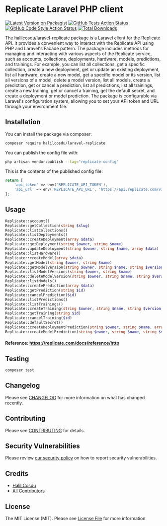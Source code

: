 # Replicate Laravel PHP client

[![Latest Version on Packagist](https://img.shields.io/packagist/v/halilcosdu/laravel-replicate.svg?style=flat-square)](https://packagist.org/packages/halilcosdu/laravel-replicate)
[![GitHub Tests Action Status](https://img.shields.io/github/actions/workflow/status/halilcosdu/laravel-replicate/run-tests.yml?branch=main&label=tests&style=flat-square)](https://github.com/halilcosdu/laravel-replicate/actions?query=workflow%3Arun-tests+branch%3Amain)
[![GitHub Code Style Action Status](https://img.shields.io/github/actions/workflow/status/halilcosdu/laravel-replicate/fix-php-code-style-issues.yml?branch=main&label=code%20style&style=flat-square)](https://github.com/halilcosdu/laravel-replicate/actions?query=workflow%3A"Fix+PHP+code+style+issues"+branch%3Amain)
[![Total Downloads](https://img.shields.io/packagist/dt/halilcosdu/laravel-replicate.svg?style=flat-square)](https://packagist.org/packages/halilcosdu/laravel-replicate)

The halilcosdu/laravel-replicate package is a Laravel client for the Replicate API. It provides a convenient way to interact with the Replicate API using PHP and Laravel's Facade pattern.  The package includes methods for managing and interacting with various aspects of the Replicate service, such as accounts, collections, deployments, hardware, models, predictions, and trainings.  For example, you can list all collections, get a specific collection, create a new deployment, get or update an existing deployment, list all hardware, create a new model, get a specific model or its version, list all versions of a model, delete a model version, list all models, create a prediction, get or cancel a prediction, list all predictions, list all trainings, create a new training, get or cancel a training, get the default secret, and create a deployment or model prediction.  The package is configurable via Laravel's configuration system, allowing you to set your API token and URL through your environment file.
## Installation

You can install the package via composer:

```bash
composer require halilcosdu/laravel-replicate
```

You can publish the config file with:

```bash
php artisan vendor:publish --tag="replicate-config"
```

This is the contents of the published config file:

```php
return [
    'api_token' => env('REPLICATE_API_TOKEN'),
    'api_url' => env('REPLICATE_API_URL', 'https://api.replicate.com/v1'),
];
```

## Usage
```php
Replicate::account()
Replicate::getCollection(string $slug)
Replicate::listCollections()
Replicate::listDeployments()
Replicate::createDeployment(array $data)
Replicate::getDeployment(string $owner, string $name)
Replicate::updateDeployment(string $owner, string $name, array $data)
Replicate::listHardware()
Replicate::createModel(array $data)
Replicate::getModel(string $owner, string $name)
Replicate::getModelVersion(string $owner, string $name, string $version)
Replicate::listModelVersions(string $owner, string $name)
Replicate::deleteModelVersion(string $owner, string $name, string $version)
Replicate::listModels()
Replicate::createPrediction(array $data)
Replicate::getPrediction(string $id)
Replicate::cancelPrediction($id)
Replicate::listPredictions()
Replicate::listTrainings()
Replicate::createTraining(string $owner, string $name, string $version, array $data)
Replicate::getTraining(string $id)
Replicate::cancelTraining($id)
Replicate::defaultSecret()
Replicate::createDeploymentPrediction(string $owner, string $name, array $data)
Replicate::createModelPrediction(string $owner, string $name, string $version, array $data)
```
#### Reference: https://replicate.com/docs/reference/http
## Testing

```bash
composer test
```

## Changelog

Please see [CHANGELOG](CHANGELOG.md) for more information on what has changed recently.

## Contributing

Please see [CONTRIBUTING](CONTRIBUTING.md) for details.

## Security Vulnerabilities

Please review [our security policy](../../security/policy) on how to report security vulnerabilities.

## Credits

- [Halil Cosdu](https://github.com/halilcosdu)
- [All Contributors](../../contributors)

## License

The MIT License (MIT). Please see [License File](LICENSE.md) for more information.
